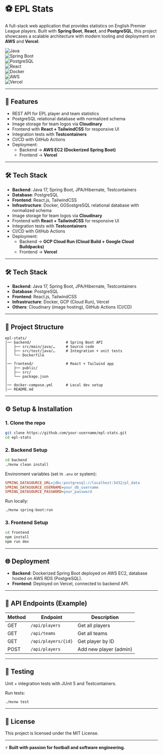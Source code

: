 # ⚽ EPL Stats  
A full-stack web application that provides statistics on English Premier League players. Built with **Spring Boot**, **React**, and **PostgreSQL**, this project showcases a scalable architecture with modern tooling and deployment on **AWS** and **Vercel**.  

![Java](https://img.shields.io/badge/Java-17-orange)  
![Spring Boot](https://img.shields.io/badge/Spring_Boot-3.0-brightgreen)  
![PostgreSQL](https://img.shields.io/badge/PostgreSQL-15-blue)  
![React](https://img.shields.io/badge/React-18-61DAFB)  
![Docker](https://img.shields.io/badge/Docker-Desktop-blue)  
![AWS](https://img.shields.io/badge/AWS-Deployed-yellow)  
![Vercel](https://img.shields.io/badge/Vercel-Deployed-black)  

---

## 🚀 Features
- REST API for EPL player and team statistics  
- PostgreSQL relational database with normalized schema  
- Image storage for team logos via **Cloudinary**  
- Frontend with **React + TailwindCSS** for responsive UI  
- Integration tests with **Testcontainers**  
- CI/CD with GitHub Actions  
- Deployment:
  - Backend → **AWS EC2 (Dockerized Spring Boot)**  
  - Frontend → **Vercel**  

---

## 🛠 Tech Stack
- **Backend**: Java 17, Spring Boot, JPA/Hibernate, Testcontainers  
- **Database**: PostgreSQL  
- **Frontend**: React.js, TailwindCSS  
- **Infrastructure**: Docker, GGSostgreSQL relational database with normalized schema  
- Image storage for team logos via **Cloudinary**  
- Frontend with **React + TailwindCSS** for responsive UI  
- Integration tests with **Testcontainers**  
- CI/CD with GitHub Actions  
- Deployment:
  - Backend → **GCP Cloud Run (Cloud Build + Google Cloud Buildpacks)**  
  - Frontend → **Vercel**  

---

## 🛠 Tech Stack
- **Backend**: Java 17, Spring Boot, JPA/Hibernate, Testcontainers  
- **Database**: PostgreSQL  
- **Frontend**: React.js, TailwindCSS  
- **Infrastructure**: Docker, GCP (Cloud Run), Vercel  
- **Others**: Cloudinary (image hosting), GitHub Actions (CI/CD)  

---

## 📂 Project Structure
```
epl-stats/
│── backend/                # Spring Boot API
│   ├── src/main/java/…     # Source code
│   ├── src/test/java/…     # Integration + unit tests
│   └── Dockerfile
│
│── frontend/               # React + Tailwind app
│   ├── public/
│   ├── src/
│   └── package.json
│
│── docker-compose.yml      # Local dev setup
│── README.md
```

---

## ⚙️ Setup & Installation  

### 1. Clone the repo
```bash
git clone https://github.com/your-username/epl-stats.git
cd epl-stats
```

### 2. Backend Setup
```bash
cd backend
./mvnw clean install
```

Environment variables (set in `.env` or system):
```ini
SPRING_DATASOURCE_URL=jdbc:postgresql://localhost:5432/pl_data
SPRING_DATASOURCE_USERNAME=your_db_username
SPRING_DATASOURCE_PASSWORD=your_password
```

Run locally:
```bash
./mvnw spring-boot:run
```

### 3. Frontend Setup
```bash
cd frontend
npm install
npm run dev
```

---

## 🌐 Deployment
- **Backend**: Dockerized Spring Boot deployed on AWS EC2, database hosted on AWS RDS (PostgreSQL).
- **Frontend**: Deployed on Vercel, connected to backend API.

---

## 📖 API Endpoints (Example)
| Method | Endpoint | Description |
|--------|----------|-------------|
| GET | `/api/players` | Get all players |
| GET | `/api/teams` | Get all teams |
| GET | `/api/players/{id}` | Get player by ID |
| POST | `/api/players` | Add new player (admin) |

---

## 🧪 Testing
Unit + integration tests with JUnit 5 and Testcontainers.

Run tests:
```bash
./mvnw test
```

---

## 📜 License
This project is licensed under the MIT License.

---

⚡ **Built with passion for football and software engineering.**
